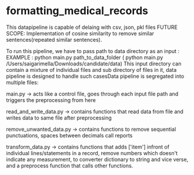 # formatting_medical_records
This datapipeline is capable of delaing with csv, json, pkl files
FUTURE SCOPE: Implementation of cosine similarity to remove similar sentences(repeated similar sentences).
 
To run this pipeline, we have to pass path to
data directory as an input :
EXAMPLE : python main.py path_to_data_folder ( python main.py /Users/saigarimella/Downloads/candidate/data)
This input directory can contain a mixture of individual files and sub directory of files in it, data pipeline is 
designed to handle such casesData pipeline is segregated into multiple files:

main.py -> acts like a control file, goes through each input file path and triggers the preprocessing from here

read_and_write_data.py -> contains functions that read data from file and writes data to same file after preprocessing

remove_unwanted_data.py -> contains functions to remove sequential punctuations, spaces between decimals call reports

transform_data.py -> contains functions that adds ['item'] infront of individual lines/statements in a record, remove 
numbers which doesn't indicate any measurement, to converter dictionary to string and vice verse, and a preprocess 
function that calls other functions.
